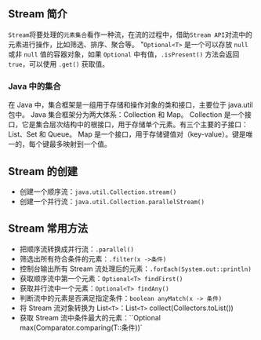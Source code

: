 ## Stream 简介
`Stream`将要处理的`元素集合`看作一种流，在流的过程中，借助`Stream API`对流中的元素进行操作，比如筛选、排序、聚合等。
"`Optional<T>` 是一个可以存放 `null` 或非 `null` 值的容器对象，如果 `Optional` 中有值，`.isPresent()` 方法会返回 `true`，可以使用 `.get()` 获取值。
### Java 中的集合
在 Java 中，集合框架是一组用于存储和操作对象的类和接口，主要位于 java.util 包中。
Java 集合框架分为两大体系：Collection 和 Map。
Collection 是一个接口，它是集合层次结构中的根接口，用于存储单个元素。有三个主要的子接口：List、Set 和 Queue。
Map 是一个接口，用于存储键值对（key-value）。键是唯一的，每个键最多映射到一个值。

## Stream 的创建
- 创建一个顺序流：`java.util.Collection.stream()`
- 创建一个并行流：`java.util.Collection.parallelStream()`
## Stream 常用方法
- 把顺序流转换成并行流：`.parallel()`
- 筛选出所有符合条件的元素：`.filter(x ->条件)`
- 控制台输出所有 Stream 流处理后的元素：`.forEach(System.out::println)`
- 获取顺序流中第一个元素：`Optional<T> findFirst()`
- 获取并行流中一个元素：`Optional<T> findAny()`
- 判断流中的元素是否满足指定条件：`boolean anyMatch(x -> 条件)`
- 将 Stream 流对象转换为 List`<T>`：List`<T>` collect(Collectors.toList())
- 获取 Stream 流中条件最大的元素：``Optional<T> max(Comparator.comparing(T::条件))`



